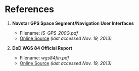 # References

1. **Navstar GPS Space Segment/Navigation User Interfaces**
    * Filename: *IS-GPS-200G.pdf*
    * [Online Source](http://www.navcen.uscg.gov/?pageName=gpsReferenceInfo) *(last accessed Nov. 19, 2013)*

2. **DoD WGS 84 Official Report**
    * Filename: *wgs84fin.pdf*
    * [Online Source](http://earth-info.nga.mil/GandG/publications/tr8350.2/wgs84fin.pdf) *(last accessed Nov. 19, 2013)*
